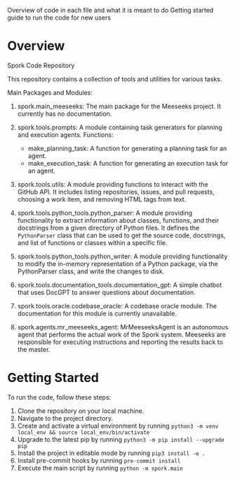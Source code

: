 Overview of code in each file and what it is meant to do
Getting started guide to run the code for new users

# Overview

Spork Code Repository

This repository contains a collection of tools and utilities for various tasks.

Main Packages and Modules:

1. spork.main_meeseeks:
   The main package for the Meeseeks project. It currently has no documentation.

2. spork.tools.prompts:
   A module containing task generators for planning and execution agents.
   Functions:

   - make_planning_task: A function for generating a planning task for an agent.
   - make_execution_task: A function for generating an execution task for an agent.

3. spork.tools.utils:
   A module providing functions to interact with the GitHub API. It includes listing repositories, issues, and pull requests, choosing a work item, and removing HTML tags from text.

4. spork.tools.python_tools.python_parser:
   A module providing functionality to extract information about classes, functions, and their docstrings from a given directory of Python files. It defines the `PythonParser` class that can be used to get the source code, docstrings, and list of functions or classes within a specific file.

5. spork.tools.python_tools.python_writer:
   A module providing functionality to modify the in-memory representation of a Python package, via the PythonParser class, and write the changes to disk.

6. spork.tools.documentation_tools.documentation_gpt:
   A simple chatbot that uses DocGPT to answer questions about documentation.

7. spork.tools.oracle.codebase_oracle:
   A codebase oracle module. The documentation for this module is currently unavailable.

8. spork.agents.mr_meeseeks_agent:
   MrMeeseeksAgent is an autonomous agent that performs the actual work of the Spork system. Meeseeks are responsible for executing instructions and reporting the results back to the master.

# Getting Started

To run the code, follow these steps:

1. Clone the repository on your local machine.
2. Navigate to the project directory.
3. Create and activate a virtual environment by running `python3 -m venv local_env && source local_env/bin/activate`
4. Upgrade to the latest pip by running `python3 -m pip install --upgrade pip`
5. Install the project in editable mode by running `pip3 install -e .`
6. Install pre-commit hooks by running `pre-commit install`
7. Execute the main script by running `python -m spork.main`

